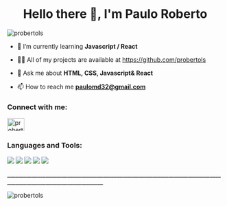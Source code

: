 <h1 align="center">Hello there 👋, I'm Paulo Roberto</h1>
<p align="left"> <img src="https://komarev.com/ghpvc/?username=probertols&label=Profile%20views&color=0e75b6&style=flat" alt="probertols" /> </p>

- 🌱 I’m currently learning **Javascript / React**

- 👨‍💻 All of my projects are available at https://github.com/probertols

- 💬 Ask me about **HTML, CSS, Javascript& React**

- 📫 How to reach me **paulomd32@gmail.com**

<h3 align="left">Connect with me:</h3>
<p align="left">
<a href="https://linkedin.com/in/probertojr" target="blank"><img align="center" src="https://raw.githubusercontent.com/rahuldkjain/github-profile-readme-generator/master/src/images/icons/Social/linked-in-alt.svg" alt="probertojr" height="30" width="40" /></a>
</p>


<h3 align="left">Languages and Tools:</h3>
<p align="left">
<img src="https://img.shields.io/badge/HTML5-E34F26?style=for-the-badge&logo=html5&logoColor=white"/>
<img src="https://img.shields.io/badge/CSS3-1572B6?style=for-the-badge&logo=css3&logoColor=white"/>
<img src="https://img.shields.io/badge/JavaScript-323330?style=for-the-badge&logo=javascript&logoColor=F7DF1E"/>
<img src="https://img.shields.io/badge/React-20232A?style=for-the-badge&logo=react&logoColor=61DAFB" />
<img src="https://img.shields.io/badge/Linux-FCC624?style=for-the-badge&logo=linux&logoColor=black"/>
 </p>
_________________________________________________________________________________________________________________

<p><img align="center" src="https://github-readme-streak-stats.herokuapp.com/?user=probertols&" alt="probertols" /></p>

